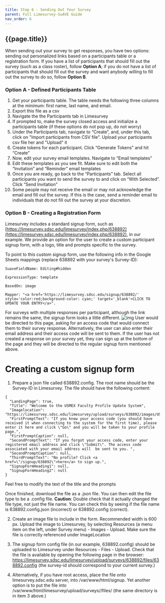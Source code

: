 ```yaml
---
title: Step 6 - Sending Out Your Survey
parent: Full Limesurvey-SuAVE Guide
nav_order: 6
---
```


## {{page.title}}

When sending out your survey to get responses, you have two options: sending out personalized links based on a participants table or a registration form. If you have a list of participants that should fill out the survey (such as a class roster), follow **Option A**; if you do not have a list of participants that should fill out the survey and want anybody willing to fill out the survey to do so, follow **Option B**.

### Option A - Defined Participants Table

1. Get your participants table. The table needs the following three columns at the minimum: first name, last name, and email. 
2. Export this file as a csv
3. Navigate the the Participants tab in Limesurvey
4. If prompted to, make the survey closed access and initialize a participants table (if these options do not pop up, do not worry)
5. Under the Participants tab, navigate to “Create”, and, under this tab, click on "Import participants from CSV file". Upload your participants csv file her and "Upload" it
6. Create tokens for each participant. Click “Generate Tokens” and hit “Create”
7. Now, edit your survey email templates. Navigate to “Email templates”
8. Edit these templates as you see fit. Make sure to edit both the “Invitation” and “Reminder” email templates
9. Once you are ready, go back to the “Participants” tab. Select all participants you want to send the survey to and click on “With Selected”. Click “Send Invitation”
10. Some people may not receive the email or may not acknowledge the email and fill out the survey. If this is the case, send a reminder email to individuals that do not fill out the survey at your discretion.

### Option B - Creating a Registration Form

Limesurvey includes a standard signup form, such as [https://limesurvey.sdsc.edu/limesurvey/index.php/638892](https://limesurvey.sdsc.edu/limesurvey/index.php/638892), in our example. We provide an option for the user to create a custom participant signup form, with a logo, title and prompts specific to the survey.

To point to this custom signup form, use the following info in the Google Sheets mappings (replace 638892 with your survey's Survey-ID):

```
SuaveFieldName: Editing#hidden
```
```
ExpressionType: template
```
```
BasedOn: image
```
```
Mapper: "<a href='https://limesurvey.sdsc.edu/signup/638892/' style='color:red;background-color: cyan;' target='_blank'>CLICK TO UPDATE YOUR ENTRY</a>".
```

For surveys with multiple responses per participant, although the link remains the same, the signup form looks a little different.
![img](assets/SignUpPage.png)
User would be directed to this page, asking for an access code that would connect them to their survey response. Alternatively, the user can also enter their email address and their access code will be sent to them. If the user has not created a response on your survey yet, they can sign up at the bottom of the page and they will be directed to the regular signup form mentioned above.

# Creating a custom signup form
1. Prepare a json file called 638892.config. The root name should be the Survey-ID in Limesurvey. The file should have the following content:

```
{
  "LandingPage": true,
  "Title": "Welcome to the USMEX Faculty Profile Update System",
  "Imagelocation": "https://limesurvey.sdsc.edu/limesurvey/upload/surveys/638892/images/USMEX_logo.jpg",
  "FirstPromptText": "If you know your access code (you should have received it when connecting to the system for the first time), please enter it here and click \"Go\" and you will be taken to your profile page.",
  "FirstPromptCaption": null,
  "SecondPromptText": "If you forgot your access code, enter your registered email address and click \"Submit\". The access code associated with your email address will  be sent to you. ",
  "SecondPromptCaption": null,
  "ThirdPromptText": "No profile? Click <a href=\"/signup/638892\">here</a> to sign up.",
  "SignupFormHeading1": null,
  "SignupFormHeading2": null
}
```
Feel free to modify the text of the title and the prompts

Once finished, download the file as a .json file. You can then edit the file type to be a .config file. **Caution**: Double check that it actually changed the file type, not just the file name. You can check this by seeing if the file name is 638892.config.json (incorrect) or 638892.config (correct).

2. Create an image file to include in the form. Recommended width is 600 px. Upload the image to Limesurvey, by selecting  Resources (a menu item on the left, under Survey menu) - Images - Upload. Make sure the file is correctly referenced under ImageLocation

3. The signup form config file (in our example, 638892.config) should be uploaded to Limesurvey under Resources - Files - Upload. Check that the file is available by opening the following page in the browser: https://limesurvey.sdsc.edu/limesurvey/upload/surveys/638892/files/638892.config  (the survey-id should correspond to your current survey.)

4. Alternatively, if you have root access, place the file onto limesurvey.sdsc.edu server, into /var/www/html/signup. Yet another option is to put the file into /var/www/html/limesurvey/upload/surveys/<survey-id>/files/ (the same directory is in item 3 above.)
